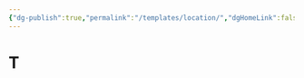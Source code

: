 ```yaml
---
{"dg-publish":true,"permalink":"/templates/location/","dgHomeLink":false,"dgPassFrontmatter":false}
---
```



# T
